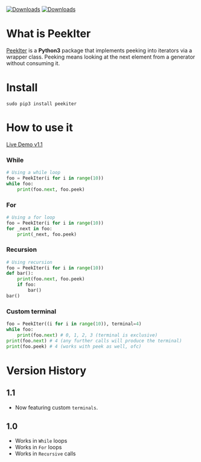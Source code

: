 [![Downloads](https://pepy.tech/badge/peekiter)](https://pepy.tech/project/peekiter) [![Downloads](https://pepy.tech/badge/peekiter/month)](https://pepy.tech/project/peekiter)

# What is PeekIter
[PeekIter](https://pypi.python.org/pypi/peekiter) is a __Python3__ package that implements peeking into iterators via a wrapper class.
Peeking means looking at the next element from a generator without consuming it.

# Install

```
sudo pip3 install peekiter
```

# How to use it
[Live Demo v1.1](https://repl.it/E6UU/15)

### While
```python
# Using a while loop
foo = PeekIter(i for i in range(10))
while foo:
    print(foo.next, foo.peek)
```

### For
```python
# Using a for loop
foo = PeekIter(i for i in range(10))
for _next in foo:
    print(_next, foo.peek)
```

### Recursion
```python
# Using recursion
foo = PeekIter(i for i in range(10))
def bar():
    print(foo.next, foo.peek)
    if foo:
        bar()
bar()
```

### Custom terminal

```python
foo = PeekIter((i for i in range(10)), terminal=4)
while foo:
    print(foo.next) # 0, 1, 2, 3 (terminal is exclusive)
print(foo.next) # 4 (any further calls will produce the terminal)
print(foo.peek) # 4 (works with peek as well, ofc)
```

# Version History

## 1.1
* Now featuring custom `terminals`.

## 1.0
* Works in `While` loops
* Works in `For` loops
* Works in `Recursive` calls
